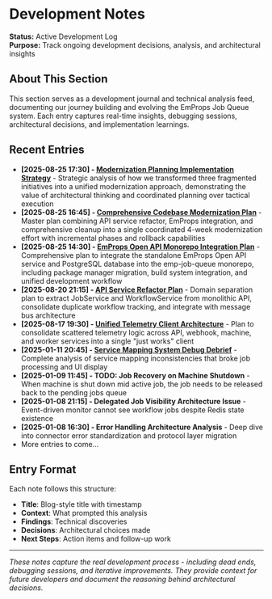 # Development Notes

**Status:** Active Development Log  
**Purpose:** Track ongoing development decisions, analysis, and architectural insights

## About This Section

This section serves as a development journal and technical analysis feed, documenting our journey building and evolving the EmProps Job Queue system. Each entry captures real-time insights, debugging sessions, architectural decisions, and implementation learnings.

## Recent Entries

- **[2025-08-25 17:30] - [Modernization Planning Implementation Strategy](./2025-08-25-modernization-planning-implementation-strategy.md)** - Strategic analysis of how we transformed three fragmented initiatives into a unified modernization approach, demonstrating the value of architectural thinking and coordinated planning over tactical execution
- **[2025-08-25 16:45] - [Comprehensive Codebase Modernization Plan](./2025-08-25-comprehensive-codebase-modernization-plan.md)** - Master plan combining API service refactor, EmProps integration, and comprehensive cleanup into a single coordinated 4-week modernization effort with incremental phases and rollback capabilities
- **[2025-08-25 14:30] - [EmProps Open API Monorepo Integration Plan](./2025-08-25-emprops-open-api-monorepo-integration-plan.md)** - Comprehensive plan to integrate the standalone EmProps Open API service and PostgreSQL database into the emp-job-queue monorepo, including package manager migration, build system integration, and unified development workflow
- **[2025-08-20 21:15] - [API Service Refactor Plan](./2025-08-20-api-service-refactor-plan.md)** - Domain separation plan to extract JobService and WorkflowService from monolithic API, consolidate duplicate workflow tracking, and integrate with message bus architecture
- **[2025-08-17 19:30] - [Unified Telemetry Client Architecture](./2025-08-17-unified-telemetry-client-architecture.md)** - Plan to consolidate scattered telemetry logic across API, webhook, machine, and worker services into a single "just works" client
- **[2025-01-11 20:45] - [Service Mapping System Debug Debrief](./2025-01-11-service-mapping-system-debug-debrief.md)** - Complete analysis of service mapping inconsistencies that broke job processing and UI display
- **[2025-01-09 11:45] - TODO: Job Recovery on Machine Shutdown** - When machine is shut down mid active job, the job needs to be released back to the pending jobs queue
- **[2025-01-08 21:15] - Delegated Job Visibility Architecture Issue** - Event-driven monitor cannot see workflow jobs despite Redis state existence
- **[2025-01-08 16:30] - Error Handling Architecture Analysis** - Deep dive into connector error standardization and protocol layer migration
- More entries to come...

## Entry Format

Each note follows this structure:
- **Title**: Blog-style title with timestamp
- **Context**: What prompted this analysis
- **Findings**: Technical discoveries
- **Decisions**: Architectural choices made
- **Next Steps**: Action items and follow-up work

---

*These notes capture the real development process - including dead ends, debugging sessions, and iterative improvements. They provide context for future developers and document the reasoning behind architectural decisions.*